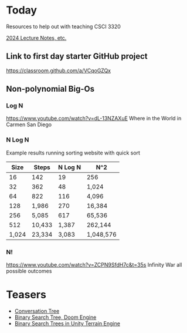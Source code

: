 # Today

Resources to help out with teaching CSCI 3320

[2024 Lecture Notes, etc.](https://unomail-my.sharepoint.com/:f:/g/personal/bricks_unomaha_edu/EsAYtw248SdLidw2Fqt-FSwBhazRIeOJRZfXmnGkqx19mA?e=l9P552)

## Link to first day starter GitHub project

https://classroom.github.com/a/VCqoGZQx

## Non-polynomial Big-Os

### Log N
https://www.youtube.com/watch?v=dL-13NZAXuE Where in the World in Carmen San Diego

### N Log N

Example results running sorting website with quick sort

  |Size   |Steps   |N Log N|N^2        |
  |-------|--------|-------|-----------|
  | 16    | 142    | 19    | 256       |
  | 32    | 362    | 48    | 1,024     |
  | 64    | 822    | 116   | 4,096     |
  | 128   | 1,986  | 270   | 16,384    |
  | 256   | 5,085  | 617   | 65,536    |
  | 512   | 10,433 | 1,387 | 262,144   |
  | 1,024 | 23,334 | 3,083 | 1,048,576 |


### N!
https://www.youtube.com/watch?v=ZCPN9SfdH7c&t=35s Infinity War all possible outcomes

# Teasers
- [Conversation Tree](https://www.youtube.com/watch?v=l8F-qqxGPNQ)
- [Binary Search Tree, Doom Engine](https://doomwiki.org/wiki/Doom_rendering_engine)
- [Binary Search Trees in Unity Terrain Engine](https://www.youtube.com/watch?v=0TzgFwDmbGg)
